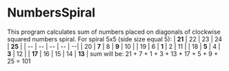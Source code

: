 # NumbersSpiral
This program calculates sum of numbers placed on diagonals of clockwise squared numbers spiral.
  For spiral 5x5 (side size equal 5):
  | **21** | 22 | 23 | 24 | **25** |
  | -- | -- | -- | -- | --|
  | 20 | **7** | 8 | **9** | 10 |
  | 19 | 6 | **1** | 2 | 11 |
  | 18 | **5** | 4 | **3** | 12 |
  | **17** | 16 | 15 | 14 | **13** |
  sum will be: 21 + 7 + 1 + 3 + 13 + 17 + 5 + 9 + 25 = 101
